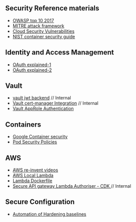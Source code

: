 ## Security Reference materials

- [OWASP top 10 2017](https://www.owasp.org/images/7/72/OWASP_Top_10-2017_%28en%29.pdf.pdf)
- [MITRE attack framework](https://attack.mitre.org/)
- [Cloud Security Vulnerabilities](https://media.defense.gov/2020/Jan/22/2002237484/-1/-1/0/CSI-MITIGATING-CLOUD-VULNERABILITIES_20200121.PDF)
- [NIST container security guide](https://nvlpubs.nist.gov/nistpubs/SpecialPublications/NIST.SP.800-190.pdf)

## Identity and Access Management
- [ OAuth explained-1](https://developer.okta.com/blog/2019/10/21/illustrated-guide-to-oauth-and-oidc)
- [ OAuth explained-2](https://www.youtube.com/watch?v=PfvSD6MmEmQ&list=PLNYaEAlwFjtwo6IqfBRr7-z2PuCE4ER8Q)

## Vault

- [vault jwt backend](./vault/vault_jwt.md) // Internal
- [Vault cert-manager Integration](./vault/vault_certmanager.md) // Internal
- [Vault AppRole Authentication](https://learn.hashicorp.com/vault/identity-access-management/iam-authentication)

## Containers

- [ Google Container security](https://cloud.google.com/containers/security/)
- [ Pod Security Policies](./k8s.md)

## AWS

- [AWS re-invent videos](https://reinventvideos.com/) 
- [AWS Local Lambda](https://github.com/lambci/docker-lambda/)
- [Lambda Dockerfile](./docker.md)
- [Secure API gateway Lambda Authoriser - CDK ](https://github.com/vasselva/secure-api-gateway-auth0-lambda-custom-authorizer.git) // Internal

## Secure Configuration

- [Automation of Hardening baselines](https://github.com/dev-sec) 